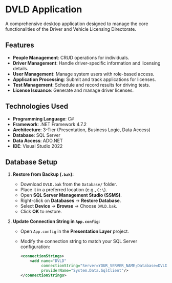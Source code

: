 # DVLD Application

A comprehensive desktop application designed to manage the core functionalities of the Driver and Vehicle Licensing Directorate.

## Features

- **People Management**: CRUD operations for individuals.
- **Driver Management**: Handle driver-specific information and licensing details.
- **User Management**: Manage system users with role-based access.
- **Application Processing**: Submit and track applications for licenses.
- **Test Management**: Schedule and record results for driving tests.
- **License Issuance**: Generate and manage driver licenses.

## Technologies Used

- **Programming Language**: C#
- **Framework**: .NET Framework 4.7.2
- **Architecture**: 3-Tier (Presentation, Business Logic, Data Access)
- **Database**: SQL Server
- **Data Access**: ADO.NET
- **IDE**: Visual Studio 2022

## Database Setup

1. **Restore from Backup (`.bak`):**
   - Download `DVLD.bak` from the `Database/` folder.
   - Place it in a preferred location (e.g., `C:\`).
   - Open **SQL Server Management Studio (SSMS)**.
   - Right-click on **Databases** → **Restore Database**.
   - Select **Device** → **Browse** → Choose `DVLD.bak`.
   - Click **OK** to restore.

2. **Update Connection String in `App.config`:**
   - Open `App.config` in the **Presentation Layer** project.
   - Modify the connection string to match your SQL Server configuration:

     ```xml
     <connectionStrings>
         <add name="DVLD"
              connectionString="Server=YOUR_SERVER_NAME;Database=DVLD;User Id=YOUR_USERNAME;Password=YOUR_PASSWORD;"
              providerName="System.Data.SqlClient"/>
     </connectionStrings>
     ```
